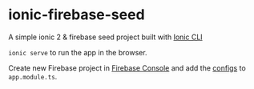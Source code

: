 # ionic-firebase-seed

A simple ionic 2 & firebase seed project built with [Ionic CLI](http://ionicframework.com/docs/cli/install.html)

`ionic serve` to run the app in the browser.

Create new Firebase project in [Firebase Console](https://console.firebase.google.com) and add the [configs](https://4.bp.blogspot.com/-vrXzN6Ra6Uk/WJO46Sd0orI/AAAAAAAAAys/xANbG9c7sNktyJBZLHmZiwZd7dVJQt3MgCLcB/s1600/Screen%2BShot%2B2017-02-02%2Bat%2B2.55.14%2BPM.png) to `app.module.ts`.
